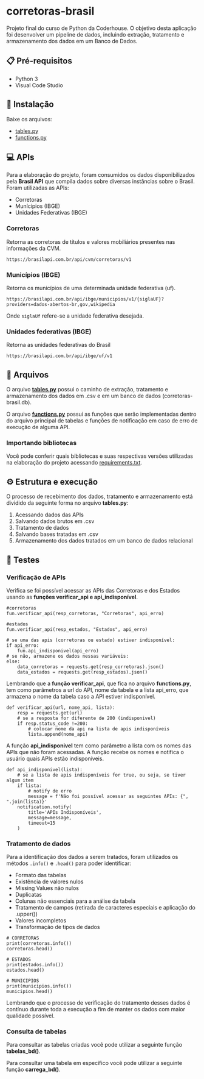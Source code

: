 # corretoras-brasil

Projeto final do curso de Python da Coderhouse. O objetivo desta aplicação foi desenvolver um pipeline de dados, incluindo extração, tratamento e armazenamento dos dados em um Banco de Dados.

## 📋 Pré-requisitos

- Python 3
- Visual Code Studio

## 🔧 Instalação

Baixe os arquivos:

- [tables.py](https://github.com/zirtaebea/corretoras-brasil/blob/main/tables.py)
- [functions.py](https://github.com/zirtaebea/corretoras-brasil/blob/main/functions.py)

## 💻 APIs

Para a elaboração do projeto, foram consumidos os dados disponibilizados pela **Brasil API** que compila dados sobre diversas instâncias sobre o Brasil. Foram utilizadas as APIs:

- Corretoras
- Munícipios (IBGE)
- Unidades Federativas (IBGE)

### Corretoras

Retorna as corretoras de títulos e valores mobiliários presentes nas informações da CVM.

```
https://brasilapi.com.br/api/cvm/corretoras/v1
```

### Municípios (IBGE)

Retorna os municípios de uma determinada unidade federativa (uf).

```
https://brasilapi.com.br/api/ibge/municipios/v1/{siglaUF}?providers=dados-abertos-br,gov,wikipedia
```

Onde `siglaUf` refere-se a unidade federativa desejada.

### Unidades federativas (IBGE)

Retorna as unidades federativas do Brasil

```
https://brasilapi.com.br/api/ibge/uf/v1
```

## 📁 Arquivos

O arquivo **[tables.py](https://github.com/zirtaebea/corretoras-brasil/blob/main/tables.py)** possui o caminho de extração, tratamento e armazenamento dos dados em .csv e em um banco de dados (corretoras-brasil.db).

O arquivo **[functions.py](https://github.com/zirtaebea/corretoras-brasil/blob/main/functions.py)** possui as funções que serão implementadas dentro do arquivo principal de tabelas e funções de notificação em caso de erro de execução de alguma API.

### Importando bibliotecas

Você pode conferir quais bibliotecas e suas respectivas versões utilizadas na elaboração do projeto acessando [requirements.txt](https://github.com/zirtaebea/corretoras-brasil/blob/main/requirements.txt).

## ⚙️ Estrutura e execução

O processo de recebimento dos dados, tratamento e armazenamento está dividido da seguinte forma no arquivo **tables.py**:

1. Acessando dados das APIs
2. Salvando dados brutos em .csv
3. Tratamento de dados
4. Salvando bases tratadas em .csv
5. Armazenamento dos dados tratados em um banco de dados relacional

## 🔩 Testes

### Verificação de APIs

Verifica se foi possível acessar as APIs das Corretoras e dos Estados usando as **funções verificar_api e api_indisponível**.

```
#corretoras
fun.verificar_api(resp_corretoras, "Corretoras", api_erro)

#estados
fun.verificar_api(resp_estados, "Estados", api_erro)

# se uma das apis (corretoras ou estado) estiver indisponível:
if api_erro:
    fun.api_indisponivel(api_erro)
# se não, armazene os dados nessas variáveis:
else:
    data_corretoras = requests.get(resp_corretoras).json()
    data_estados = requests.get(resp_estados).json()
```

Lembrando que a **função verificar_api**, que fica no arquivo **functions.py**, tem como parâmetros a url do API, nome da tabela e a lista api_erro, que armazena o nome da tabela caso a API estiver indisponível.

```
def verificar_api(url, nome_api, lista):
    resp = requests.get(url)
    # se a resposta for diferente de 200 (indisponivel)
    if resp.status_code !=200:
        # colocar nome da api na lista de apis indisponíveis
        lista.append(nome_api)
```

A função **api_indisponivel** tem como parâmetro a lista com os nomes das APIs que não foram acessadas. A função recebe os nomes e notifica o usuário quais APIs estão indisponíveis.

```
def api_indisponivel(lista):
    # se a lista de apis indisponíveis for true, ou seja, se tiver algum item
    if lista:
        # notify de erro
        message = f'Não foi possível acessar as seguintes APIs: {", ".join(lista)}'
    notification.notify(
        title='APIs Indisponíveis',
        message=message,
        timeout=15
    )
```

### Tratamento de dados

Para a identificação dos dados a serem tratados, foram utilizados os métodos `.info()` e `.head()` para poder identificar:

- Formato das tabelas
- Existência de valores nulos
- Missing Values não nulos
- Duplicatas
- Colunas não essenciais para a análise da tabela
- Tratamento de campos (retirada de caracteres especiais e aplicação do .upper())
- Valores incompletos
- Transformação de tipos de dados

```
# CORRETORAS
print(corretoras.info())
corretoras.head()

# ESTADOS
print(estados.info())
estados.head()

# MUNICIPIOS
print(municipios.info())
municipios.head()
```

Lembrando que o processo de verificação do tratamento desses dados é contínuo durante toda a execução a fim de manter os dados com maior qualidade possível.

### Consulta de tabelas

Para consultar as tabelas criadas você pode utilizar a seguinte função **tabelas_bd()**.

Para consultar uma tabela em específico você pode utilizar a seguinte função **carrega_bd()**.


